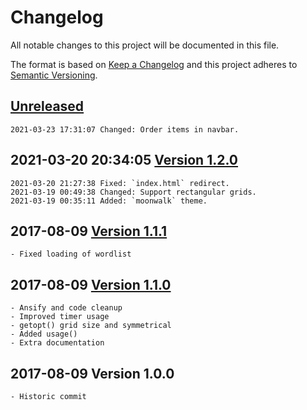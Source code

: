 # Changelog

All notable changes to this project will be documented in this file.

The format is based on [Keep a Changelog](http://keepachangelog.com/en/1.0.0/)
and this project adheres to [Semantic Versioning](http://semver.org/spec/v2.0.0.html).

## [Unreleased]

```
2021-03-23 17:31:07 Changed: Order items in navbar.
```

## 2021-03-20 20:34:05 [Version 1.2.0]

```
2021-03-20 21:27:38 Fixed: `index.html` redirect.
2021-03-19 00:49:38 Changed: Support rectangular grids.
2021-03-19 00:35:11 Added: `moonwalk` theme.
```

## 2017-08-09 [Version 1.1.1]

```
- Fixed loading of wordlist
```

## 2017-08-09 [Version 1.1.0]

```
- Ansify and code cleanup
- Improved timer usage
- getopt() grid size and symmetrical
- Added usage()
- Extra documentation
```

## 2017-08-09 Version 1.0.0

```
- Historic commit
```

[Unreleased]: https://github.com/xyzzy/jigsaw/compare/v1.2.0...HEAD
[Version 1.2.0]: https://github.com/xyzzy/jigsaw/compare/v1.1.1...v1.2.0
[Version 1.1.1]: https://github.com/xyzzy/jigsaw/compare/v1.1.0...v1.1.1
[Version 1.1.0]: https://github.com/xyzzy/jigsaw/compare/v1.0.0...v1.1.0
